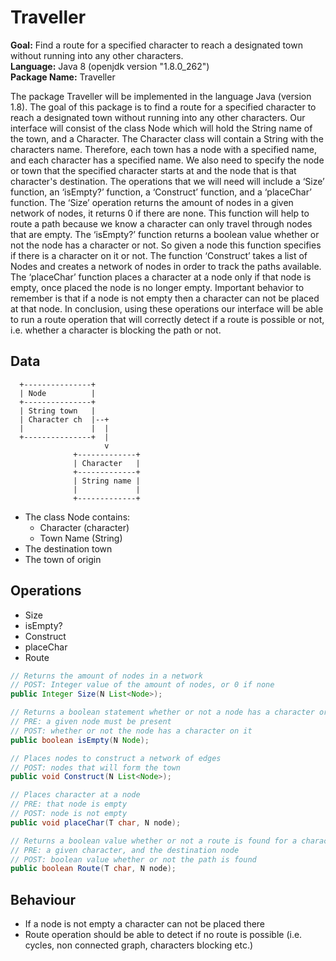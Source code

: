 # Traveller

**Goal:** Find a route for a specified character to reach a designated town without running into any other characters.  
**Language:** Java 8 (openjdk version "1.8.0_262")  
**Package Name:** Traveller 

The package Traveller will be  implemented in the language Java (version 1.8). The goal of this package is to find a route for a specified character to reach a designated town without running into any other characters. Our interface will consist of the class Node which will hold the String name of the town, and a Character. The Character class will contain a String with the characters name. Therefore, each town has a node with a specified name, and each character has a specified name. We also need to specify the node or town that the specified character starts at and the node that is that character's destination. The operations that we will need will include a ‘Size’ function, an ‘isEmpty?’ function, a ‘Construct’ function, and a ‘placeChar’ function. The ‘Size’ operation returns the amount of nodes in a given network of nodes, it returns 0 if there are none. This function will help to route a path because we know a character can only travel through nodes that are empty. The ‘isEmpty?’ function returns a boolean value whether or not the node has a character or not. So given a node this function specifies if there is a character on it or not. The function ‘Construct’ takes a list of Nodes and creates a network of nodes in order to track the paths available. The ‘placeChar’ function places a character at a node only if that node is empty, once placed the node is no longer empty. Important behavior to remember is that if a node is not empty then a character can not be placed at that node. In conclusion, using these operations our interface will be able to run a route operation that will correctly detect if a route is possible or not, i.e. whether a character is blocking the path or not.  


## Data
```
  +---------------+   
  | Node          |     
  +---------------+    
  | String town   |     
  | Character ch  |--+     
  |               |  |    
  +---------------+  |   
                     v   
              +-------------+   
              | Character   |   
              +-------------+   
              | String name |   
              |             |   
              +-------------+   
```
- The class Node contains: 
    - Character (character)
    - Town Name (String)
- The destination town
- The town of origin

## Operations
- Size
- isEmpty?
- Construct
- placeChar
- Route

```java
// Returns the amount of nodes in a network
// POST: Integer value of the amount of nodes, or 0 if none
public Integer Size(N List<Node>);
```

```java
// Returns a boolean statement whether or not a node has a character or not
// PRE: a given node must be present
// POST: whether or not the node has a character on it
public boolean isEmpty(N Node);
```

```java
// Places nodes to construct a network of edges
// POST: nodes that will form the town
public void Construct(N List<Node>);
```

```java
// Places character at a node
// PRE: that node is empty
// POST: node is not empty 
public void placeChar(T char, N node);
```
```java
// Returns a boolean value whether or not a route is found for a character.
// PRE: a given character, and the destination node 
// POST: boolean value whether or not the path is found
public boolean Route(T char, N node);
```

## Behaviour

- If a node is not empty a character can not be placed there 
- Route operation should be able to detect if no route is possible (i.e. cycles, non connected graph, characters blocking etc.)
